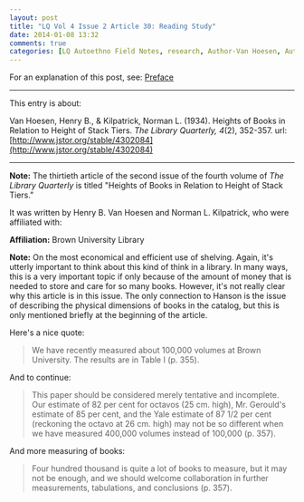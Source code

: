 ```yaml
---
layout: post
title: "LQ Vol 4 Issue 2 Article 30: Reading Study"
date: 2014-01-08 13:32
comments: true
categories: [LQ Autoethno Field Notes, research, Author-Van Hoesen, Author-Kilpatrick, Affil-Brown University Library]
---
```


For an explanation of this post, see:
[Preface](/blog/2013/08/14/lq-autoethnography-research-journal-preface/)

---

This entry is about:

Van Hoesen, Henry B., &amp; Kilpatrick, Norman L. (1934). Heights
of Books in Relation to Height of Stack Tiers. *The Library
Quarterly, 4*(2), 352-357.
url:[http://www.jstor.org/stable/4302084](http://www.jstor.org/stable/4302084)

---

**Note:** The thirtieth article of the second issue of the fourth
volume of *The Library Quarterly* is titled "Heights of Books in
Relation to Height of Stack Tiers."

It was written by Henry B. Van Hoesen and Norman L. Kilpatrick,
who were affiliated with:

**Affiliation:** Brown University Library

**Note:** On the most economical and efficient use of shelving.
Again, it's utterly important to think about this kind of think in
a library. In many ways, this is a very important topic if only
because of the amount of money that is needed to store and care
for so many books. However, it's not really clear why this article
is in this issue. The only connection to Hanson is the issue of
describing the physical dimensions of books in the catalog, but
this is only mentioned briefly at the beginning of the article.

Here's a nice quote:

> We have recently measured about 100,000 volumes at Brown
> University. The results are in Table I (p. 355).

And to continue:

> This paper should be considered merely tentative and incomplete.
> Our estimate of 82 per cent for octavos (25 cm. high), Mr.
> Gerould's estimate of 85 per cent, and the Yale estimate of 87
> 1/2 per cent (reckoning the octavo at 26 cm. high) may not be so
> different when we have measured 400,000 volumes instead of
> 100,000 (p. 357).

And more measuring of books:

> Four hundred thousand is quite a lot of books to measure, but it
> may not be enough, and we should welcome collaboration in
> further measurements, tabulations, and conclusions (p. 357).
